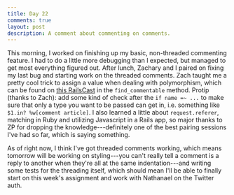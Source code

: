 ```yaml
---
title: Day 22
comments: true
layout: post
description: A comment about commenting on comments.
---
```


This morning, I worked on finishing up my basic, non-threaded commenting feature. I had to do a little more debugging than I expected, but managed to get most everything figured out. After lunch, Zachary and I paired on fixing my last bug and starting work on the threaded comments. Zach taught me a pretty cool trick to assign a value when dealing with polymorphism, which can be found on [this RailsCast](http://railscasts.com/episodes/154-polymorphic-association) in the `find_commentable` method. Protip (thanks to Zach): add some kind of check after the `if name =~ ...` to make sure that only a type you want to be passed can get in, i.e. something like `$1.in? %w[comment article]`. I also learned a little about `request.referer`, matching in Ruby and utilizing Javascript in a Rails app, so major thanks to ZP for dropping the knowledge---definitely one of the best pairing sessions I've had so far, which is saying something.

As of right now, I think I've got threaded comments working, which means tomorrow will be working on styling---you can't really tell a comment is a reply to another when they're all at the same indentation---and writing some tests for the threading itself, which should mean I'll be able to finally start on this week's assignment and work with Nathanael on the Twitter auth.
